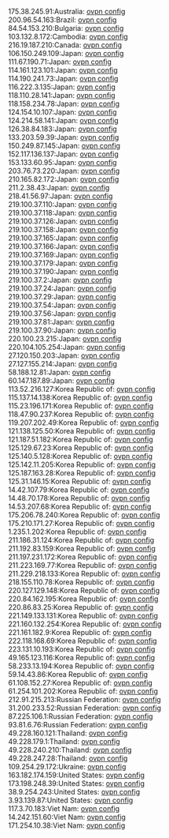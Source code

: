 175.38.245.91:Australia: [ovpn config](vpn/175_38_245_91.ovpn)  
200.96.54.163:Brazil: [ovpn config](vpn/200_96_54_163.ovpn)  
84.54.153.210:Bulgaria: [ovpn config](vpn/84_54_153_210.ovpn)  
103.132.8.172:Cambodia: [ovpn config](vpn/103_132_8_172.ovpn)  
216.19.187.210:Canada: [ovpn config](vpn/216_19_187_210.ovpn)  
106.150.249.109:Japan: [ovpn config](vpn/106_150_249_109.ovpn)  
111.67.190.71:Japan: [ovpn config](vpn/111_67_190_71.ovpn)  
114.161.123.101:Japan: [ovpn config](vpn/114_161_123_101.ovpn)  
114.190.241.73:Japan: [ovpn config](vpn/114_190_241_73.ovpn)  
116.222.3.135:Japan: [ovpn config](vpn/116_222_3_135.ovpn)  
118.110.28.141:Japan: [ovpn config](vpn/118_110_28_141.ovpn)  
118.158.234.78:Japan: [ovpn config](vpn/118_158_234_78.ovpn)  
124.154.10.107:Japan: [ovpn config](vpn/124_154_10_107.ovpn)  
124.214.58.141:Japan: [ovpn config](vpn/124_214_58_141.ovpn)  
126.38.84.183:Japan: [ovpn config](vpn/126_38_84_183.ovpn)  
133.203.59.39:Japan: [ovpn config](vpn/133_203_59_39.ovpn)  
150.249.87.145:Japan: [ovpn config](vpn/150_249_87_145.ovpn)  
152.117.136.137:Japan: [ovpn config](vpn/152_117_136_137.ovpn)  
153.133.60.95:Japan: [ovpn config](vpn/153_133_60_95.ovpn)  
203.76.73.220:Japan: [ovpn config](vpn/203_76_73_220.ovpn)  
210.165.82.172:Japan: [ovpn config](vpn/210_165_82_172.ovpn)  
211.2.38.43:Japan: [ovpn config](vpn/211_2_38_43.ovpn)  
218.41.56.97:Japan: [ovpn config](vpn/218_41_56_97.ovpn)  
219.100.37.110:Japan: [ovpn config](vpn/219_100_37_110.ovpn)  
219.100.37.118:Japan: [ovpn config](vpn/219_100_37_118.ovpn)  
219.100.37.126:Japan: [ovpn config](vpn/219_100_37_126.ovpn)  
219.100.37.158:Japan: [ovpn config](vpn/219_100_37_158.ovpn)  
219.100.37.165:Japan: [ovpn config](vpn/219_100_37_165.ovpn)  
219.100.37.166:Japan: [ovpn config](vpn/219_100_37_166.ovpn)  
219.100.37.169:Japan: [ovpn config](vpn/219_100_37_169.ovpn)  
219.100.37.179:Japan: [ovpn config](vpn/219_100_37_179.ovpn)  
219.100.37.190:Japan: [ovpn config](vpn/219_100_37_190.ovpn)  
219.100.37.2:Japan: [ovpn config](vpn/219_100_37_2.ovpn)  
219.100.37.24:Japan: [ovpn config](vpn/219_100_37_24.ovpn)  
219.100.37.29:Japan: [ovpn config](vpn/219_100_37_29.ovpn)  
219.100.37.54:Japan: [ovpn config](vpn/219_100_37_54.ovpn)  
219.100.37.56:Japan: [ovpn config](vpn/219_100_37_56.ovpn)  
219.100.37.81:Japan: [ovpn config](vpn/219_100_37_81.ovpn)  
219.100.37.90:Japan: [ovpn config](vpn/219_100_37_90.ovpn)  
220.100.23.215:Japan: [ovpn config](vpn/220_100_23_215.ovpn)  
220.104.105.254:Japan: [ovpn config](vpn/220_104_105_254.ovpn)  
27.120.150.203:Japan: [ovpn config](vpn/27_120_150_203.ovpn)  
27.127.155.214:Japan: [ovpn config](vpn/27_127_155_214.ovpn)  
58.188.12.81:Japan: [ovpn config](vpn/58_188_12_81.ovpn)  
60.147.187.89:Japan: [ovpn config](vpn/60_147_187_89.ovpn)  
113.52.216.127:Korea Republic of: [ovpn config](vpn/113_52_216_127.ovpn)  
115.137.14.138:Korea Republic of: [ovpn config](vpn/115_137_14_138.ovpn)  
115.23.196.171:Korea Republic of: [ovpn config](vpn/115_23_196_171.ovpn)  
118.47.90.237:Korea Republic of: [ovpn config](vpn/118_47_90_237.ovpn)  
119.207.202.49:Korea Republic of: [ovpn config](vpn/119_207_202_49.ovpn)  
121.138.125.50:Korea Republic of: [ovpn config](vpn/121_138_125_50.ovpn)  
121.187.51.182:Korea Republic of: [ovpn config](vpn/121_187_51_182.ovpn)  
125.129.67.23:Korea Republic of: [ovpn config](vpn/125_129_67_23.ovpn)  
125.140.5.128:Korea Republic of: [ovpn config](vpn/125_140_5_128.ovpn)  
125.142.11.205:Korea Republic of: [ovpn config](vpn/125_142_11_205.ovpn)  
125.187.163.28:Korea Republic of: [ovpn config](vpn/125_187_163_28.ovpn)  
125.31.146.15:Korea Republic of: [ovpn config](vpn/125_31_146_15.ovpn)  
14.42.107.79:Korea Republic of: [ovpn config](vpn/14_42_107_79.ovpn)  
14.48.70.178:Korea Republic of: [ovpn config](vpn/14_48_70_178.ovpn)  
14.53.207.68:Korea Republic of: [ovpn config](vpn/14_53_207_68.ovpn)  
175.206.78.240:Korea Republic of: [ovpn config](vpn/175_206_78_240.ovpn)  
175.210.171.27:Korea Republic of: [ovpn config](vpn/175_210_171_27.ovpn)  
1.235.1.202:Korea Republic of: [ovpn config](vpn/1_235_1_202.ovpn)  
211.186.31.124:Korea Republic of: [ovpn config](vpn/211_186_31_124.ovpn)  
211.192.83.159:Korea Republic of: [ovpn config](vpn/211_192_83_159.ovpn)  
211.197.231.172:Korea Republic of: [ovpn config](vpn/211_197_231_172.ovpn)  
211.223.169.77:Korea Republic of: [ovpn config](vpn/211_223_169_77.ovpn)  
211.229.218.133:Korea Republic of: [ovpn config](vpn/211_229_218_133.ovpn)  
218.155.110.78:Korea Republic of: [ovpn config](vpn/218_155_110_78.ovpn)  
220.127.129.148:Korea Republic of: [ovpn config](vpn/220_127_129_148.ovpn)  
220.84.162.195:Korea Republic of: [ovpn config](vpn/220_84_162_195.ovpn)  
220.86.83.25:Korea Republic of: [ovpn config](vpn/220_86_83_25.ovpn)  
221.149.133.131:Korea Republic of: [ovpn config](vpn/221_149_133_131.ovpn)  
221.160.132.254:Korea Republic of: [ovpn config](vpn/221_160_132_254.ovpn)  
221.161.182.9:Korea Republic of: [ovpn config](vpn/221_161_182_9.ovpn)  
222.118.168.69:Korea Republic of: [ovpn config](vpn/222_118_168_69.ovpn)  
223.131.10.193:Korea Republic of: [ovpn config](vpn/223_131_10_193.ovpn)  
49.165.123.116:Korea Republic of: [ovpn config](vpn/49_165_123_116.ovpn)  
58.233.13.194:Korea Republic of: [ovpn config](vpn/58_233_13_194.ovpn)  
59.14.43.86:Korea Republic of: [ovpn config](vpn/59_14_43_86.ovpn)  
61.108.152.27:Korea Republic of: [ovpn config](vpn/61_108_152_27.ovpn)  
61.254.101.202:Korea Republic of: [ovpn config](vpn/61_254_101_202.ovpn)  
212.91.215.213:Russian Federation: [ovpn config](vpn/212_91_215_213.ovpn)  
31.200.233.52:Russian Federation: [ovpn config](vpn/31_200_233_52.ovpn)  
87.225.106.1:Russian Federation: [ovpn config](vpn/87_225_106_1.ovpn)  
93.81.6.76:Russian Federation: [ovpn config](vpn/93_81_6_76.ovpn)  
49.228.160.121:Thailand: [ovpn config](vpn/49_228_160_121.ovpn)  
49.228.179.1:Thailand: [ovpn config](vpn/49_228_179_1.ovpn)  
49.228.240.210:Thailand: [ovpn config](vpn/49_228_240_210.ovpn)  
49.228.247.28:Thailand: [ovpn config](vpn/49_228_247_28.ovpn)  
109.254.29.172:Ukraine: [ovpn config](vpn/109_254_29_172.ovpn)  
163.182.174.159:United States: [ovpn config](vpn/163_182_174_159.ovpn)  
173.198.248.39:United States: [ovpn config](vpn/173_198_248_39.ovpn)  
38.9.254.243:United States: [ovpn config](vpn/38_9_254_243.ovpn)  
3.93.139.87:United States: [ovpn config](vpn/3_93_139_87.ovpn)  
117.3.70.183:Viet Nam: [ovpn config](vpn/117_3_70_183.ovpn)  
14.242.151.60:Viet Nam: [ovpn config](vpn/14_242_151_60.ovpn)  
171.254.10.38:Viet Nam: [ovpn config](vpn/171_254_10_38.ovpn)  

